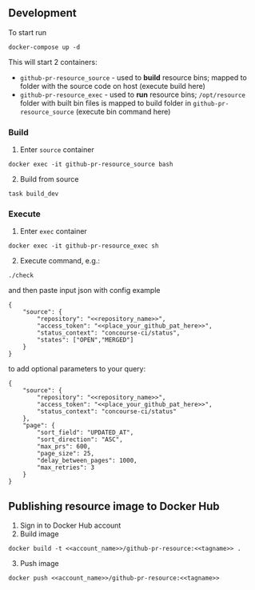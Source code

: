 ## Development

To start run
```
docker-compose up -d
```
This will start 2 containers:
- `github-pr-resource_source` - used to **build** resource bins; mapped to folder with the source code on host (execute build here)
- `github-pr-resource_exec` - used to **run** resource bins; `/opt/resource` folder with built bin files is mapped to build folder in `github-pr-resource_source` (execute bin command here)

### Build
1. Enter `source` container
```
docker exec -it github-pr-resource_source bash
```
2. Build from source
```
task build_dev
```

### Execute
1. Enter `exec` container
```
docker exec -it github-pr-resource_exec sh
```
2. Execute command, e.g.:
```
./check
```
and then paste input json with config
example
```
{
    "source": {
        "repository": "<<repository_name>>", 
        "access_token": "<<place_your_github_pat_here>>", 
        "status_context": "concourse-ci/status",
        "states": ["OPEN","MERGED"]
    } 
}
```

to add optional parameters to your query:
```
{
    "source": {
        "repository": "<<repository_name>>",
        "access_token": "<<place_your_github_pat_here>>",
        "status_context": "concourse-ci/status"
    },
    "page": {
        "sort_field": "UPDATED_AT",
        "sort_direction": "ASC",
        "max_prs": 600,
        "page_size": 25,
        "delay_between_pages": 1000,
        "max_retries": 3
    }
}
```


## Publishing resource image to Docker Hub


1. Sign in to Docker Hub account
2. Build image
```
docker build -t <<account_name>>/github-pr-resource:<<tagname>> .
```
3. Push image
```
docker push <<account_name>>/github-pr-resource:<<tagname>>
```
